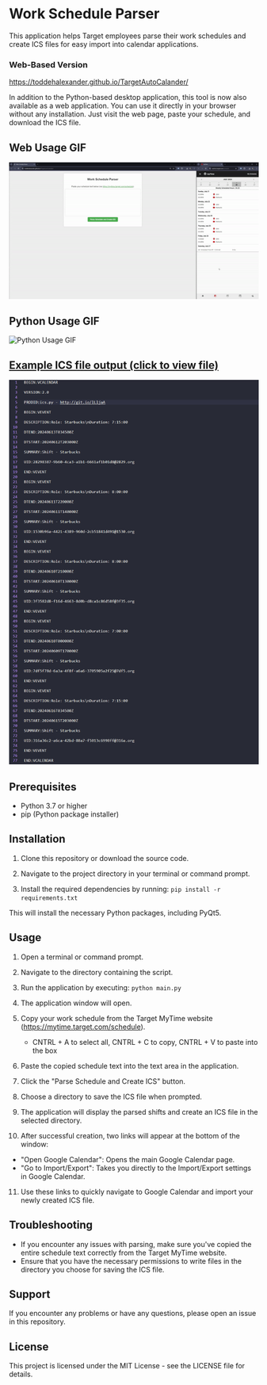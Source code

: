 # Work Schedule Parser

This application helps Target employees parse their work schedules and create ICS files for easy import into calendar applications.

### Web-Based Version
https://toddehalexander.github.io/TargetAutoCalander/ 

In addition to the Python-based desktop application, this tool is now also available as a web application. You can use it directly in your browser without any installation. Just visit the web page, paste your schedule, and download the ICS file.

## Web Usage GIF
![Web Usage GIF](https://github.com/toddehalexander/TargetAutoCalander/blob/main/assets/web_use.gif)

## Python Usage GIF
![Python Usage GIF](https://github.com/toddehalexander/TargetAutoCalander/blob/main/assets/python_use.gif)


## [Example ICS file output (click to view file)](https://github.com/toddehalexander/TargetAutoCalander/blob/main/sample_output/work_schedule_Jun09-Jun15_2024.ics "Example Output")
![ICS File](https://github.com/toddehalexander/TargetAutoCalander/blob/main/assets/ICS_Example.png) 


## Prerequisites

- Python 3.7 or higher
- pip (Python package installer)

## Installation

1. Clone this repository or download the source code.

2. Navigate to the project directory in your terminal or command prompt.

3. Install the required dependencies by running: ```pip install -r requirements.txt```

This will install the necessary Python packages, including PyQt5.

## Usage

1. Open a terminal or command prompt.

2. Navigate to the directory containing the script.

3. Run the application by executing: ```python main.py```

4. The application window will open.

5. Copy your work schedule from the Target MyTime website (https://mytime.target.com/schedule).
   - CNTRL + A to select all, CNTRL + C to copy, CNTRL + V to paste into the box

7. Paste the copied schedule text into the text area in the application.

8. Click the "Parse Schedule and Create ICS" button.

9. Choose a directory to save the ICS file when prompted.

10. The application will display the parsed shifts and create an ICS file in the selected directory.

11. After successful creation, two links will appear at the bottom of the window:
 - "Open Google Calendar": Opens the main Google Calendar page.
 - "Go to Import/Export": Takes you directly to the Import/Export settings in Google Calendar.

11. Use these links to quickly navigate to Google Calendar and import your newly created ICS file.

## Troubleshooting

- If you encounter any issues with parsing, make sure you've copied the entire schedule text correctly from the Target MyTime website.
- Ensure that you have the necessary permissions to write files in the directory you choose for saving the ICS file.

## Support

If you encounter any problems or have any questions, please open an issue in this repository.

## License

This project is licensed under the MIT License - see the LICENSE file for details.

